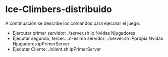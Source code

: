 ﻿# Ice-Climbers-distribuido

A continuación se describe los comandos para ejecutar el juego:
  - Ejercutar primer servidor:
    ./server.sh ip Nvidas Njugadores
  - Ejecutar segundo, tercer....n-esimo servidor:
    ./server.sh IPpropia Nvidas Njugadores ipPrimerServer
  - Ejecutar Cliente:
    ./client.sh ipPrimerServer
